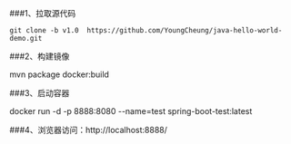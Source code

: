 ###1、拉取源代码
   
    git clone -b v1.0  https://github.com/YoungCheung/java-hello-world-demo.git

###2、构建镜像
   
   mvn package docker:build
   
###3、启动容器

   docker run -d -p 8888:8080   --name=test spring-boot-test:latest
   
###4、浏览器访问：http://localhost:8888/




